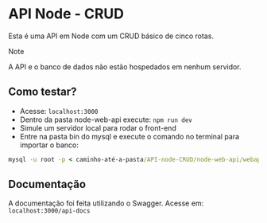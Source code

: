 # API Node - CRUD
Esta é uma API em Node com um CRUD básico de cinco rotas.

> [!NOTE]
> A API e o banco de dados não estão hospedados em nenhum servidor.

## Como testar?
- Acesse: `localhost:3000`
- Dentro da pasta node-web-api execute: `npm run dev`
- Simule um servidor local para rodar o front-end
- Entre na pasta bin do mysql e execute o comando no terminal para importar o banco:
~~~cmd
mysql -u root -p < caminho-até-a-pasta/API-node-CRUD/node-web-api/webapi_db.sql
~~~

## Documentação
A documentação foi feita utilizando o Swagger. Acesse em:
`localhost:3000/api-docs`